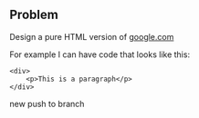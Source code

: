 ## Problem

Design a pure HTML version of [google.com](https://google.com)

For example I can have code that looks like this:

```
<div>
    <p>This is a paragraph</p>
</div>
```

new push to branch
